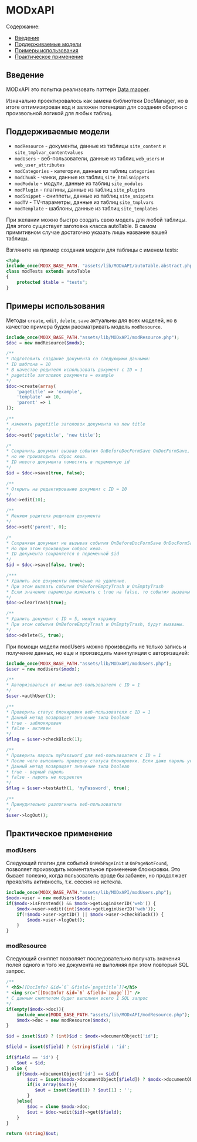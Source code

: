 # MODxAPI

Содержание:

- [Введение](#intro)
- [Поддерживаемые модели](#models)
- [Примеры использования](#examples)
- [Практическое применение](#usage)

## <a name="intro"></a> Введение

MODxAPI это попытка реализовать паттерн [Data mapper](https://en.wikipedia.org/wiki/Data_mapper_pattern).

Изначально проектировалось как замена библиотеки DocManager, но в итоге оптимизирован код и заложен потенциал для создания обертки с произвольной логикой для любых таблиц.

## <a name="models"></a> Поддерживаемые модели

- `modResource` - документы, данные из таблицы `site_content` и `site_tmplvar_contentvalues`
- `modUsers` - веб-пользователи, данные из таблиц `web_users` и `web_user_attributes`
- `modCategories` - категории, данные из таблиц `categories`
- `modChunk` - чанки, данные из таблиц `site_htmlsnippets`
- `modModule` - модули, данные из таблиц `site_modules`
- `modPlugin` - плагины, данные из таблиц `site_plugins`
- `modSnippet` - сниппеты, данные из таблиц `site_snippets`
- `modTV` - TV-параметры, данные из таблиц `site_tmplvars`
- `modTemplate` - шаблоны, данные из таблиц `site_templates`

При желании можно быстро создать свою модель для любой таблицы. Для этого существует заготовка класса autoTable. В самом примитивном случае достаточно указать лишь название вашей таблицы.

Взгляните на пример создания модели для таблицы с именем tests:

```php
<?php
include_once(MODX_BASE_PATH. "assets/lib/MODxAPI/autoTable.abstract.php");
class modTests extends autoTable
{
    protected $table = "tests";
}
```

## <a name="examples"></a> Примеры использования

Методы `create`, `edit`, `delete`, `save` актуальны для всех моделей, но в качестве примера будем рассматривать модель `modResource`.

```php
include_once(MODX_BASE_PATH."assets/lib/MODxAPI/modResource.php");
$doc = new modResource($modx);

/**
* Подготовить создание документа со следующими данными:
* ID шаблона = 10
* В качестве родителя использовать документ с ID = 1
* pagetitle заголовок документа = example
*/
$doc->create(array(
    'pagetitle' => 'example',
    'template' => 10,
    'parent' => 1
));

/**
* изменить pagetitle заголовок документа на new title
*/
$doc->set('pagetitle', 'new title');

/*
* Сохранить документ вызвав события OnBeforeDocFormSave OnDocFormSave,
* но не производить сброс кеша.
* ID нового документа поместить в переменную id
*/
$id = $doc->save(true, false);

/**
* Открыть на редактирование документ с ID = 10
*/
$doc->edit(10);

/**
* Меняем родителя родителя документа
*/
$doc->set('parent', 0);

/*
* Сохраняем документ не вызывая события OnBeforeDocFormSave OnDocFormSave,
* Но при этом производим соброс кеша.
* ID документа сохраняется в переменной $id
*/
$id = $doc->save(false, true);

/***
* Удалить все документы помеченые на удаление.
* При этом вызвать события OnBeforeEmptyTrash и OnEmptyTrash
* Если значение параметра изменить с true на false, то события вызваны не будут, хотя документы удалятся
*/
$doc->clearTrash(true);

/**
* Удалить документ с ID = 5, минуя корзину
* При этом события OnBeforeEmptyTrash и OnEmptyTrash, будут вызваны.
*/
$doc->delete(5, true);
```

При помощи модели modUsers можно производить не только запись и получение данных, но еще и производить манипуляции с авторизацией:

```php
include_once(MODX_BASE_PATH."assets/lib/MODxAPI/modUsers.php");
$user = new modUsers($modx);

/**
* Авторизоваться от имени веб-пользователя с ID = 1
*/
$user->authUser(1);

/**
* Проверить статус блокировки веб-пользователя с ID = 1
* Данный метод возвращает значение типа boolean
* true - заблокирован
* false - активен
*/
$flag = $user->checkBlock(1);

/**
* Проверить пароль myPassword для веб-пользвоателя с ID = 1
* После чего выполнить проверку статуса блокировки. Если даже пароль указан верный, а пользователь заблокирован, то данный метод вернет значение false. В случае, если изменить значение 3 параметра на false, то статус блокировки проверяться не будет.
* Данный метод возвращает значение типа boolean
* true - верный пароль
* false - пароль не корректен
*/
$flag = $user->testAuth(1, 'myPassword', true);

/**
* Принудительно разлогинить веб-пользователя
*/
$user->logOut();
```

## <a name="usage"></a> Практическое применение

### modUsers

Следующий плагин для событий `OnWebPageInit` и `OnPageNotFound`, позволяет производить моментальное применение блокировки. Это бывает полезно, когда пользователь вроде бы забанен, но продолжает проявлять активность, т.к. сессия не истекла.

```php
include_once(MODX_BASE_PATH."assets/lib/MODxAPI/modUsers.php");
$modx->user = new modUsers($modx);
if($modx->isFrontend() && $modx->getLoginUserID('web')) {
    $modx->user->edit((int)$modx->getLoginUserID('web'));
    if(!$modx->user->getID() || $modx->user->checkBlock()) {
        $modx->user->logOut();
    }
}
```

### modResource

Следующий сниппет позволяет последовательно получать значения полей одного и того же документа не выполняя при этом повторый SQL запрос.

```php
/**
* <h5>[[DocInfo? &id=`6` &field=`pagetitle`]]</h5>
* <img src="[[DocInfo? &id=`6` &field=`image`]]" />
* С данным сниппетом будет выполнен всего 1 SQL запрос
*/
if(empty($modx->doc)){
    include_once(MODX_BASE_PATH."assets/lib/MODxAPI/modResource.php");
    $modx->doc = new modResource($modx);
}

$id = isset($id) ? (int)$id : $modx->documentObject['id'];

$field = isset($field) ? (string)$field : 'id';

if($field == 'id') {
    $out = $id;
} else {
    if($modx->documentObject['id'] == $id){
        $out = isset($modx->documentObject[$field]) ? $modx->documentObject[$field] : '';
        if(is_array($out)){
           $out = isset($out[1]) ? $out[1] : '';
        }
    }else{
        $doc = clone $modx->doc;
        $out = $doc->edit($id)->get($field);
    }
}

return (string)$out;
```
